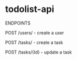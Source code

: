 # todolist-api

ENDPOINTS

POST /users/ - create a user

POST /tasks/ - create a task

POST /tasks/{Id} - update a task
